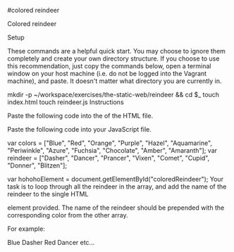 #colored reindeer


Colored reindeer

Setup

These commands are a helpful quick start. You may choose to ignore them completely and create your own directory structure. If you choose to use this recommendation, just copy the commands below, open a terminal window on your host machine (i.e. do not be logged into the Vagrant machine), and paste. It doesn't matter what directory you are currently in.

mkdir -p ~/workspace/exercises/the-static-web/reindeer && cd $_
touch index.html
touch reindeer.js
Instructions

Paste the following code into the <body> of the HTML file.

<div id="coloredReindeer"></div>
Paste the following code into your JavaScript file.

var colors = ["Blue", "Red", "Orange", "Purple", "Hazel", "Aquamarine", "Periwinkle", "Azure", "Fuchsia", "Chocolate", "Amber", "Amaranth"];
var reindeer = ["Dasher", "Dancer", "Prancer", "Vixen", "Comet", "Cupid", "Donner", "Blitzen"];


var hohohoElement = document.getElementById("coloredReindeer");
Your task is to loop through all the reindeer in the array, and add the name of the reindeer to the single HTML <div> element provided. The name of the reindeer should be prepended with the corresponding color from the other array.

For example:

Blue Dasher
Red Dancer
etc...